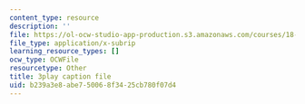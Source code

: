 ```yaml
---
content_type: resource
description: ''
file: https://ol-ocw-studio-app-production.s3.amazonaws.com/courses/18-06sc-linear-algebra-fall-2011/b239a3e8abe750068f3425cb780f07d4_HEQuN0QELSQ.vtt
file_type: application/x-subrip
learning_resource_types: []
ocw_type: OCWFile
resourcetype: Other
title: 3play caption file
uid: b239a3e8-abe7-5006-8f34-25cb780f07d4
---
```

